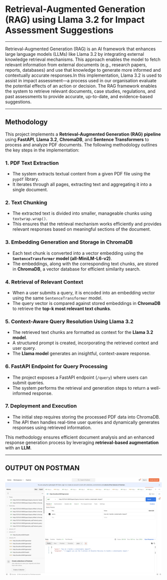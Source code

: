 # **Retrieval-Augmented Generation (RAG) using Llama 3.2 for Impact Assessment Suggestions**
***
Retrieval-Augmented Generation (RAG) is an AI framework that enhances large language models (LLMs) like Llama 3.2 by integrating external knowledge retrieval mechanisms. This approach enables the model to fetch relevant information from external documents (e.g., research papers, reports, databases) and use that knowledge to generate more informed and contextually accurate responses.In this implementation, Llama 3.2 is used to assist in impact assessment—a process used in our organisation evaluate the potential effects of an action or decision. The RAG framework enables the system to retrieve relevant documents, case studies, regulations, and past assessments to provide accurate, up-to-date, and evidence-based suggestions.
***
## **Methodology**
This project implements a **Retrieval-Augmented Generation (RAG) pipeline** using **FastAPI**, **Llama 3.2**, **ChromaDB**, and **Sentence Transformers** to process and analyze PDF documents. The following methodology outlines the key steps in the implementation:

### 1. **PDF Text Extraction**
- The system extracts textual content from a given PDF file using the `pypdf` library.
- It iterates through all pages, extracting text and aggregating it into a single document.

### 2. **Text Chunking**
- The extracted text is divided into smaller, manageable chunks using `textwrap.wrap()`.
- This ensures that the retrieval mechanism works efficiently and provides relevant responses based on meaningful sections of the document.

### 3. **Embedding Generation and Storage in ChromaDB**
- Each text chunk is converted into a vector embedding using the **`SentenceTransformer` model (all-MiniLM-L6-v2)**.
- The embeddings, along with the corresponding text chunks, are stored in **ChromaDB**, a vector database for efficient similarity search.

### 4. **Retrieval of Relevant Context**
- When a user submits a query, it is encoded into an embedding vector using the same `SentenceTransformer` model.
- The query vector is compared against stored embeddings in **ChromaDB** to retrieve the **top-k most relevant text chunks**.

### 5. **Context-Aware Query Resolution Using Llama 3.2**
- The retrieved text chunks are formatted as context for the **Llama 3.2 model**.
- A structured prompt is created, incorporating the retrieved context and user query.
- The **Llama model** generates an insightful, context-aware response.

### 6. **FastAPI Endpoint for Query Processing**
- The project exposes a FastAPI endpoint (`/query`) where users can submit queries.
- The system performs the retrieval and generation steps to return a well-informed response.

### 7. **Deployment and Execution**
- The initial step requires storing the processed PDF data into ChromaDB.
- The API then handles real-time user queries and dynamically generates responses using retrieved information.

This methodology ensures efficient document analysis and an enhanced response generation process by leveraging **retrieval-based augmentation** with an **LLM**.
***
## **OUTPUT ON POSTMAN**
<img src="output.png">


